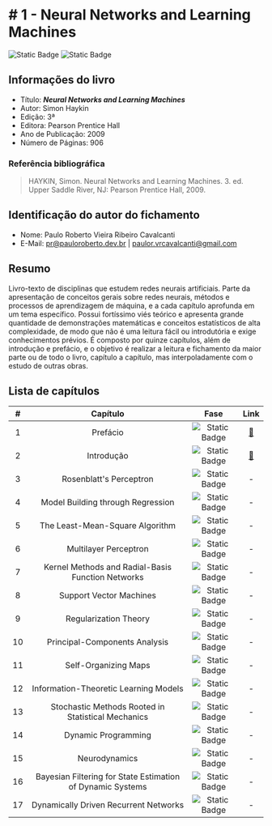 # # 1 - Neural Networks and Learning Machines

![Static Badge](https://img.shields.io/badge/Fase-Escrevendo-grey?labelColor=5F9EA0)
![Static Badge](https://img.shields.io/badge/Progresso-1_/_17-grey?labelColor=5F9EA0)

## Informações do livro

- Título: ***Neural Networks and Learning Machines***
- Autor: Simon Haykin
- Edição: 3ª
- Editora: Pearson Prentice Hall
- Ano de Publicação: 2009
- Número de Páginas: 906

### Referência bibliográfica

> HAYKIN, Simon. Neural Networks and Learning Machines. 3. ed. Upper Saddle River, NJ: Pearson Prentice Hall, 2009.

## Identificação do autor do fichamento

- Nome: Paulo Roberto Vieira Ribeiro Cavalcanti
- E-Mail: <pr@pauloroberto.dev.br> | <paulor.vrcavalcanti@gmail.com>

## Resumo

Livro-texto de disciplinas que estudem redes neurais artificiais. Parte da apresentação de conceitos gerais sobre redes neurais, métodos e processos de aprendizagem de máquina, e a cada capítulo aprofunda em um tema específico. Possui fortíssimo viés teórico e apresenta grande quantidade de demonstrações matemáticas e conceitos estatísticos de alta complexidade, de modo que não é uma leitura fácil ou introdutória e exige conhecimentos prévios. É composto por quinze capítulos, além de introdução e prefácio, e o objetivo é realizar a leitura e fichamento da maior parte ou de todo o livro, capítulo a capítulo, mas interpoladamente com o estudo de outras obras.

## Lista de capítulos

| # | Capítulo | Fase | Link |
| :---: | :---: | :---: | :---: |
| 1 |  Prefácio | ![Static Badge](https://img.shields.io/badge/Finalizado-grey) | [🔗](./__preface.md) |
| 2 | Introdução | ![Static Badge](https://img.shields.io/badge/Escrevendo-grey) | [🔗](./_introduction.md) |
| 3 | Rosenblatt's Perceptron | ![Static Badge](https://img.shields.io/badge/Não_iniciado-grey) | - |
| 4 | Model Building through Regression | ![Static Badge](https://img.shields.io/badge/Não_iniciado-grey) | - |
| 5 | The Least-Mean-Square Algorithm | ![Static Badge](https://img.shields.io/badge/Não_iniciado-grey) | - |
| 6 | Multilayer Perceptron | ![Static Badge](https://img.shields.io/badge/Não_iniciado-grey) | - |
| 7 | Kernel Methods and Radial-Basis Function Networks | ![Static Badge](https://img.shields.io/badge/Não_iniciado-grey) | - |
| 8 | Support Vector Machines | ![Static Badge](https://img.shields.io/badge/Não_iniciado-grey) | - |
| 9 | Regularization Theory | ![Static Badge](https://img.shields.io/badge/Não_iniciado-grey) | - |
| 10 | Principal-Components Analysis | ![Static Badge](https://img.shields.io/badge/Não_iniciado-grey) | - |
| 11 | Self-Organizing Maps | ![Static Badge](https://img.shields.io/badge/Não_iniciado-grey) | - |
| 12 | Information-Theoretic Learning Models | ![Static Badge](https://img.shields.io/badge/Não_iniciado-grey) | - |
| 13 | Stochastic Methods Rooted in Statistical Mechanics | ![Static Badge](https://img.shields.io/badge/Não_iniciado-grey) | - |
| 14 | Dynamic Programming | ![Static Badge](https://img.shields.io/badge/Não_iniciado-grey) | - |
| 15 | Neurodynamics | ![Static Badge](https://img.shields.io/badge/Não_iniciado-grey) | - |
| 16 | Bayesian Filtering for State Estimation of Dynamic Systems | ![Static Badge](https://img.shields.io/badge/Não_iniciado-grey) | - |
| 17 | Dynamically Driven Recurrent Networks | ![Static Badge](https://img.shields.io/badge/Não_iniciado-grey) | - |
